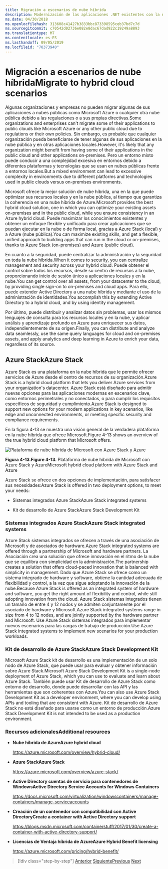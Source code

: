 ```yaml
---
title: Migración a escenarios de nube híbrida
description: Modernización de las aplicaciones .NET existentes con la nube de Azure y los contenedores de Windows | Migración a escenarios de nube híbrida
ms.date: 04/30/2018
ms.openlocfilehash: 313608c41427b3833bbc873398595ceb37bd7c7d
ms.sourcegitcommit: c70542d02736e082e8dac67dad922c19249a8893
ms.translationtype: MT
ms.contentlocale: es-ES
ms.lasthandoff: 09/05/2019
ms.locfileid: "70373940"
---
```

# <a name="migrate-to-hybrid-cloud-scenarios"></a><span data-ttu-id="db0c8-103">Migración a escenarios de nube híbrida</span><span class="sxs-lookup"><span data-stu-id="db0c8-103">Migrate to hybrid cloud scenarios</span></span>

<span data-ttu-id="db0c8-104">Algunas organizaciones y empresas no pueden migrar algunas de sus aplicaciones a nubes públicas como Microsoft Azure o cualquier otra nube pública debido a las regulaciones o a sus propias directivas.</span><span class="sxs-lookup"><span data-stu-id="db0c8-104">Some organizations and enterprises can't migrate some of their applications to public clouds like Microsoft Azure or any other public cloud due to regulations or their own policies.</span></span> <span data-ttu-id="db0c8-105">Sin embargo, es probable que cualquier organización pueda beneficiarse de tener algunas de sus aplicaciones en la nube pública y en otras aplicaciones locales.</span><span class="sxs-lookup"><span data-stu-id="db0c8-105">However, it's likely that any organization might benefit from having some of their applications in the public cloud and other applications on-premises.</span></span> <span data-ttu-id="db0c8-106">Pero un entorno mixto puede conducir a una complejidad excesiva en entornos debido a diferentes plataformas y tecnologías que se usan en nubes públicas frente a entornos locales.</span><span class="sxs-lookup"><span data-stu-id="db0c8-106">But a mixed environment can lead to excessive complexity in environments due to different platforms and technologies used in public clouds versus on-premises environments.</span></span>

<span data-ttu-id="db0c8-107">Microsoft ofrece la mejor solución de nube híbrida, una en la que puede optimizar sus recursos locales y en la nube pública, al tiempo que garantiza la coherencia en una nube híbrida de Azure.</span><span class="sxs-lookup"><span data-stu-id="db0c8-107">Microsoft provides the best hybrid cloud solution, one in which you can optimize your existing assets on-premises and in the public cloud, while you ensure consistency in an Azure hybrid cloud.</span></span> <span data-ttu-id="db0c8-108">Puede maximizar los conocimientos existentes y obtener un enfoque flexible y unificado para crear aplicaciones que se puedan ejecutar en la nube o de forma local, gracias a Azure Stack (local) y a Azure (nube pública).</span><span class="sxs-lookup"><span data-stu-id="db0c8-108">You can maximize existing skills, and get a flexible, unified approach to building apps that can run in the cloud or on-premises, thanks to Azure Stack (on-premises) and Azure (public cloud).</span></span>

<span data-ttu-id="db0c8-109">En cuanto a la seguridad, puede centralizar la administración y la seguridad en toda la nube híbrida.</span><span class="sxs-lookup"><span data-stu-id="db0c8-109">When it comes to security, you can centralize management and security across your hybrid cloud.</span></span> <span data-ttu-id="db0c8-110">Puede obtener el control sobre todos los recursos, desde su centro de recursos a la nube, proporcionando inicio de sesión único a aplicaciones locales y en la nube.</span><span class="sxs-lookup"><span data-stu-id="db0c8-110">You can get control over all assets, from your datacenter to the cloud, by providing single sign-on to on-premises and cloud apps.</span></span> <span data-ttu-id="db0c8-111">Para ello, puede extender Active Directory a una nube híbrida y mediante el uso de la administración de identidades.</span><span class="sxs-lookup"><span data-stu-id="db0c8-111">You accomplish this by extending Active Directory to a hybrid cloud, and by using identity management.</span></span>

<span data-ttu-id="db0c8-112">Por último, puede distribuir y analizar datos sin problemas, usar los mismos lenguajes de consulta para los recursos locales y en la nube, y aplicar análisis y aprendizaje profundo en Azure para enriquecer sus datos, independientemente de su origen.</span><span class="sxs-lookup"><span data-stu-id="db0c8-112">Finally, you can distribute and analyze data seamlessly, use the same query languages for cloud and on-premises assets, and apply analytics and deep learning in Azure to enrich your data, regardless of its source.</span></span>

## <a name="azure-stack"></a><span data-ttu-id="db0c8-113">Azure Stack</span><span class="sxs-lookup"><span data-stu-id="db0c8-113">Azure Stack</span></span>

<span data-ttu-id="db0c8-114">Azure Stack es una plataforma en la nube híbrida que le permite ofrecer servicios de Azure desde el centro de recursos de su organización.</span><span class="sxs-lookup"><span data-stu-id="db0c8-114">Azure Stack is a hybrid cloud platform that lets you deliver Azure services from your organization's datacenter.</span></span> <span data-ttu-id="db0c8-115">Azure Stack está diseñado para admitir nuevas opciones para las aplicaciones modernas en escenarios clave, como entornos perimetrales y no conectados, o para cumplir los requisitos específicos de seguridad y cumplimiento.</span><span class="sxs-lookup"><span data-stu-id="db0c8-115">Azure Stack is designed to support new options for your modern applications in key scenarios, like edge and unconnected environments, or meeting specific security and compliance requirements.</span></span>

<span data-ttu-id="db0c8-116">En la figura 4-13 se muestra una visión general de la verdadera plataforma en la nube híbrida que ofrece Microsoft.</span><span class="sxs-lookup"><span data-stu-id="db0c8-116">Figure 4-13 shows an overview of the true hybrid cloud platform that Microsoft offers.</span></span>

![Plataforma de nube híbrida de Microsoft con Azure Stack y Azure](./media/image13.jpg)

<span data-ttu-id="db0c8-118">**Figura 4-13.**</span><span class="sxs-lookup"><span data-stu-id="db0c8-118">**Figure 4-13.**</span></span> <span data-ttu-id="db0c8-119">Plataforma de nube híbrida de Microsoft con Azure Stack y Azure</span><span class="sxs-lookup"><span data-stu-id="db0c8-119">Microsoft hybrid cloud platform with Azure Stack and Azure</span></span>

<span data-ttu-id="db0c8-120">Azure Stack se ofrece en dos opciones de implementación, para satisfacer sus necesidades:</span><span class="sxs-lookup"><span data-stu-id="db0c8-120">Azure Stack is offered in two deployment options, to meet your needs:</span></span>

- <span data-ttu-id="db0c8-121">Sistemas integrados Azure Stack</span><span class="sxs-lookup"><span data-stu-id="db0c8-121">Azure Stack integrated systems</span></span>

- <span data-ttu-id="db0c8-122">Kit de desarrollo de Azure Stack</span><span class="sxs-lookup"><span data-stu-id="db0c8-122">Azure Stack Development Kit</span></span>

### <a name="azure-stack-integrated-systems"></a><span data-ttu-id="db0c8-123">Sistemas integrados Azure Stack</span><span class="sxs-lookup"><span data-stu-id="db0c8-123">Azure Stack integrated systems</span></span>

<span data-ttu-id="db0c8-124">Azure Stack sistemas integrados se ofrecen a través de una asociación de Microsoft y de asociados de hardware.</span><span class="sxs-lookup"><span data-stu-id="db0c8-124">Azure Stack integrated systems are offered through a partnership of Microsoft and hardware partners.</span></span> <span data-ttu-id="db0c8-125">La Asociación crea una solución que ofrece innovación en el ritmo de la nube que se equilibra con simplicidad en la administración.</span><span class="sxs-lookup"><span data-stu-id="db0c8-125">The partnership creates a solution that offers cloud-paced innovation that is balanced with simplicity in management.</span></span> <span data-ttu-id="db0c8-126">Dado que Azure Stack se ofrece como un sistema integrado de hardware y software, obtiene la cantidad adecuada de flexibilidad y control, a la vez que sigue adoptando la innovación de la nube.</span><span class="sxs-lookup"><span data-stu-id="db0c8-126">Because Azure Stack is offered as an integrated system of hardware and software, you get the right amount of flexibility and control, while still adopting innovation from the cloud.</span></span> <span data-ttu-id="db0c8-127">Azure Stack sistemas integrados tienen un tamaño de entre 4 y 12 nodos y se admiten conjuntamente por el asociado de hardware y Microsoft.</span><span class="sxs-lookup"><span data-stu-id="db0c8-127">Azure Stack integrated systems range in size from 4 to 12 nodes, and are jointly supported by the hardware partner and Microsoft.</span></span> <span data-ttu-id="db0c8-128">Use Azure Stack sistemas integrados para implementar nuevos escenarios para las cargas de trabajo de producción.</span><span class="sxs-lookup"><span data-stu-id="db0c8-128">Use Azure Stack integrated systems to implement new scenarios for your production workloads.</span></span>

### <a name="azure-stack-development-kit"></a><span data-ttu-id="db0c8-129">Kit de desarrollo de Azure Stack</span><span class="sxs-lookup"><span data-stu-id="db0c8-129">Azure Stack Development Kit</span></span>

<span data-ttu-id="db0c8-130">Microsoft Azure Stack kit de desarrollo es una implementación de un solo nodo de Azure Stack, que puede usar para evaluar y obtener información sobre Azure Stack.</span><span class="sxs-lookup"><span data-stu-id="db0c8-130">Microsoft Azure Stack Development Kit is a single-node deployment of Azure Stack, which you can use to evaluate and learn about Azure Stack.</span></span> <span data-ttu-id="db0c8-131">También puede usar Kit de desarrollo de Azure Stack como entorno de desarrollo, donde puede desarrollar con las API y las herramientas que son coherentes con Azure.</span><span class="sxs-lookup"><span data-stu-id="db0c8-131">You can also use Azure Stack Development Kit as a developer environment, where you can develop using APIs and tooling that are consistent with Azure.</span></span> <span data-ttu-id="db0c8-132">Kit de desarrollo de Azure Stack no está diseñado para usarse como un entorno de producción.</span><span class="sxs-lookup"><span data-stu-id="db0c8-132">Azure Stack Development Kit is not intended to be used as a production environment.</span></span>

### <a name="additional-resources"></a><span data-ttu-id="db0c8-133">Recursos adicionales</span><span class="sxs-lookup"><span data-stu-id="db0c8-133">Additional resources</span></span>

- <span data-ttu-id="db0c8-134">**Nube híbrida de Azure**</span><span class="sxs-lookup"><span data-stu-id="db0c8-134">**Azure hybrid cloud**</span></span>

    <https://azure.microsoft.com/overview/hybrid-cloud/>

- <span data-ttu-id="db0c8-135">**Azure Stack**</span><span class="sxs-lookup"><span data-stu-id="db0c8-135">**Azure Stack**</span></span>

    <https://azure.microsoft.com/overview/azure-stack/>

- <span data-ttu-id="db0c8-136">**Active Directory cuentas de servicio para contenedores de Windows**</span><span class="sxs-lookup"><span data-stu-id="db0c8-136">**Active Directory Service Accounts for Windows Containers**</span></span>

    <https://docs.microsoft.com/virtualization/windowscontainers/manage-containers/manage-serviceaccounts>

- <span data-ttu-id="db0c8-137">**Creación de un contenedor con compatibilidad con Active Directory**</span><span class="sxs-lookup"><span data-stu-id="db0c8-137">**Create a container with Active Directory support**</span></span>

    <https://blogs.msdn.microsoft.com/containerstuff/2017/01/30/create-a-container-with-active-directory-support/>

- <span data-ttu-id="db0c8-138">**Licencias de Ventaja híbrida de Azure**</span><span class="sxs-lookup"><span data-stu-id="db0c8-138">**Azure Hybrid Benefit licensing**</span></span>

    <https://azure.microsoft.com/pricing/hybrid-benefit/>

>[!div class="step-by-step"]
><span data-ttu-id="db0c8-139">[Anterior](modernize-your-apps-lifecycle-with-ci-cd-pipelines-and-devops-tools-in-the-cloud.md)
>[Siguiente](../walkthroughs-technical-get-started-overview.md)</span><span class="sxs-lookup"><span data-stu-id="db0c8-139">[Previous](modernize-your-apps-lifecycle-with-ci-cd-pipelines-and-devops-tools-in-the-cloud.md)
[Next](../walkthroughs-technical-get-started-overview.md)</span></span>
